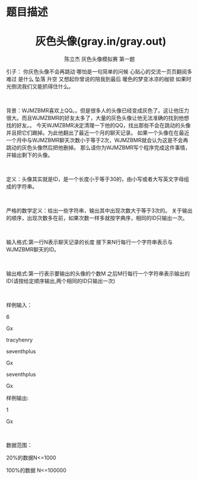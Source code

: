 # 题目描述


<h1 style="text-align: center; "><b> 灰色头像(gray.in/gray.out)</b></h1>
<p style="text-align: center; ">陈立杰 灰色头像模拟赛 第一题</p>
<p>引子： 你灰色头像不会再跳动 哪怕是一句简单的问候 心贴心的交流一页页翻阅多难过 是什么 坠落 升空 又想起你曾说的陪我到最后 暖色的梦变冰凉的枷锁 如果时光倒流我们又能抓得住什么。</p>
<p> </p>
<p>背景：WJMZBMR喜欢上QQ。。但是很多人的头像已经变成灰色了。这让他压力很大。而且WJMZBMR的好友太多了，大量的灰色头像让他无法准确的找到他想找的好友。。 今天WJMZBMR决定清理一下他的QQ，找出那些不会在跳动的头像并且把它们踢掉。为此他翻出了最近一个月的聊天记录。 如果一个头像在在最近一个月中与WJMZBMR聊天次数小于等于2次，WJMZBMR就会认为这是不会再跳动的灰色头像然后把他删掉。 那么请你为WJMZBMR写个程序完成这件事情，并输出剩下的头像。</p>
<p> </p>
<p>定义：头像其实就是ID，是一个长度小于等于30的，由小写或者大写英文字母组成的字符串。</p>
<p> </p>
<p>严格的数学定义：给出一些字符串，输出其中出现次数大于等于3次的。 关于输出的顺序，出现次数多在前，如果次数一样多就按字典序，相同的ID只输出一次。</p>
<p> </p>
<p>输入格式:第一行N表示聊天记录的长度 接下来N行每行一个字符串表示与WJMZBMR聊天的ID。</p>
<p> </p>
<p>输出格式:第一行表示要输出的头像的个数M 之后M行每行一个字符串表示输出的ID(请按给定顺序输出,两个相同的ID只输出一次)</p>
<p> </p>
<p>样例输入：</p>
<p>6</p>
<p>Gx</p>
<p>tracyhenry</p>
<p>seventhplus</p>
<p>Gx</p>
<p>seventhplus</p>
<p>Gx</p>
<p>样例输出:</p>
<p>1</p>
<p>Gx</p>
<p> </p>
<p>数据范围：</p>
<p>20%的数据N&lt;=1000</p>
<p>100%的数据 N&lt;=100000</p>
<p> </p>
